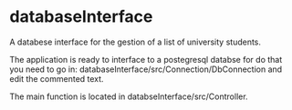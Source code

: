 # databaseInterface
A databese interface for the gestion of a list of university students.

The application is ready to interface to a postegresql databse for do that you need to go in: databaseInterface/src/Connection/DbConnection and edit the commented text.

The main function is located in databseInterface/src/Controller.
